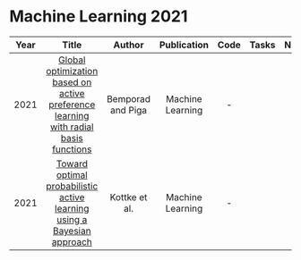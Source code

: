 # Machine Learning 2021

| Year |                                                       Title                                                       |   Author    | Publication | Code | Tasks | Notes | Datasets| Notions |
|:----:|:-----------------------------------------------------------------------------------------------------------------:|:-----------:|:-----------:|:----:|:----:|:-----:|:-----:|:-----:|
| 2021 | [Global optimization based on active preference learning with radial basis functions](https://link.springer.com/content/pdf/10.1007/s10994-020-05935-y.pdf) | Bemporad and Piga | Machine Learning |  -   |      |       |       |       |
| 2021 |       [Toward optimal probabilistic active learning using a Bayesian approach](https://link.springer.com/content/pdf/10.1007/s10994-021-05986-9.pdf)        |   Kottke et al.   | Machine Learning |  -   |      |       |       |       |
